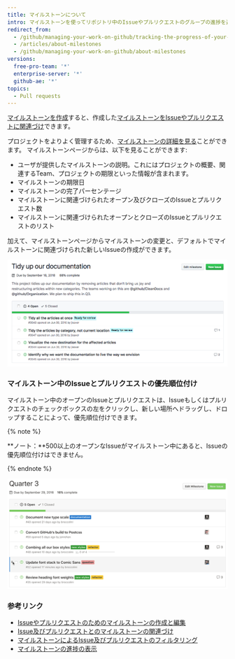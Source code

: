 ```yaml
---
title: マイルストーンについて
intro: マイルストーンを使ってリポジトリ中のIssueやプルリクエストのグループの進捗を追跡できます。
redirect_from:
  - /github/managing-your-work-on-github/tracking-the-progress-of-your-work-with-milestones/about-milestones
  - /articles/about-milestones
  - /github/managing-your-work-on-github/about-milestones
versions:
  free-pro-team: '*'
  enterprise-server: '*'
  github-ae: '*'
topics:
  - Pull requests
---
```


[マイルストーンを作成](/articles/creating-and-editing-milestones-for-issues-and-pull-requests)すると、作成した[マイルストーンをIssueやプルリクエストに関連づけ](/articles/associating-milestones-with-issues-and-pull-requests)できます。

プロジェクトをよりよく管理するため、[マイルストーンの詳細を見る](/articles/viewing-your-milestone-s-progress)ことができます。 マイルストーンページからは、以下を見ることができます:

- ユーザが提供したマイルストーンの説明。これにはプロジェクトの概要、関連するTeam、プロジェクトの期限といった情報が含まれます。
- マイルストーンの期限日
- マイルストーンの完了パーセンテージ
- マイルストーンに関連づけられたオープン及びクローズのIssueとプルリクエスト数
- マイルストーンに関連づけられたオープンとクローズのIssueとプルリクエストのリスト

加えて、マイルストーンページからマイルストーンの変更と、デフォルトでマイルストーンに関連づけられた新しいIssueの作成ができます。

![マイルストーンページ](/assets/images/help/issues/milestone-info-page.png)

### マイルストーン中のIssueとプルリクエストの優先順位付け

マイルストーン中のオープンのIssueとプルリクエストは、Issueもしくはプルリクエストのチェックボックスの左をクリックし、新しい場所へドラッグし、ドロップすることによって、優先順位付けできます。

{% note %}

**ノート：**500以上のオープンなIssueがマイルストーン中にあると、Issueの優先順位付けはできません。

{% endnote %}

![並べ替えられたマイルストーン](/assets/images/help/issues/milestone-reordered.gif)

### 参考リンク

- [Issueやプルリクエストのためのマイルストーンの作成と編集](/articles/creating-and-editing-milestones-for-issues-and-pull-requests)
- [Issue及びプルリクエストとのマイルストーンの関連づけ](/articles/associating-milestones-with-issues-and-pull-requests)
- [マイルストーンによるIssue及びプルリクエストのフィルタリング](/articles/filtering-issues-and-pull-requests-by-milestone)
- [マイルストーンの進捗の表示](/articles/viewing-your-milestone-s-progress)
